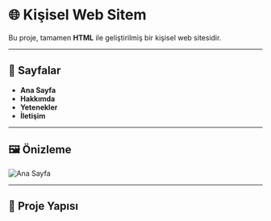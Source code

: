 # 🌐 Kişisel Web Sitem

Bu proje, tamamen **HTML** ile geliştirilmiş bir kişisel web sitesidir.

---

## 📌 Sayfalar
- **Ana Sayfa**
- **Hakkımda**
- **Yetenekler**
- **İletişim**

---

## 🖼️ Önizleme
![Ana Sayfa](images/2.png)

---

## 📂 Proje Yapısı
